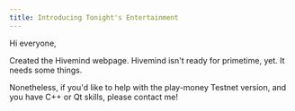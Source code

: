 ```yaml
---
title: Introducing Tonight's Entertainment
---
```




Hi everyone,

Created the Hivemind webpage. Hivemind isn't ready for primetime, yet. It needs some things.

Nonetheless, if you'd like to help with the play-money Testnet version, and you have C++ or Qt skills, please contact me!


